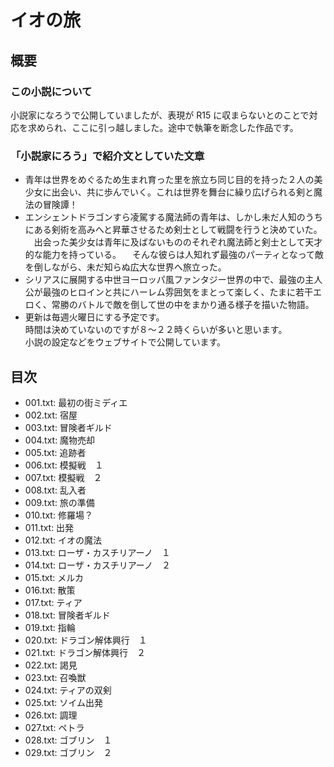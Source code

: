 # イオの旅

## 概要
### この小説について
小説家になろうで公開していましたが、表現が R15 に収まらないとのことで対応を求められ、ここに引っ越しました。途中で執筆を断念した作品です。

### 「小説家にろう」で紹介文としていた文章
- 青年は世界をめぐるため生まれ育った里を旅立ち同じ目的を持った２人の美少女に出会い、共に歩んでいく。これは世界を舞台に繰り広げられる剣と魔法の冒険譚！
- エンシェントドラゴンすら凌駕する魔法師の青年は、しかし未だ人知のうちにある剣術を高みへと昇華させるため剣士として戦闘を行うと決めていた。
　出会った美少女は青年に及ばないもののそれぞれ魔法師と剣士として天才的な能力を持っている。
　そんな彼らは人知れず最強のパーティとなって敵を倒しながら、未だ知らぬ広大な世界へ旅立った。
- シリアスに展開する中世ヨーロッパ風ファンタジー世界の中で、最強の主人公が最強のヒロインと共にハーレム雰囲気をまとって楽しく、たまに若干エロく、常勝のバトルで敵を倒して世の中をまかり通る様子を描いた物語。
- 更新は毎週火曜日にする予定です。  
時間は決めていないのですが８～２２時くらいが多いと思います。  
小説の設定などをウェブサイトで公開しています。  


## 目次
- 001.txt: 最初の街ミディエ
- 002.txt: 宿屋
- 003.txt: 冒険者ギルド
- 004.txt: 魔物売却
- 005.txt: 追跡者
- 006.txt: 模擬戦　１
- 007.txt: 模擬戦　２
- 008.txt: 乱入者
- 009.txt: 旅の準備
- 010.txt: 修羅場？
- 011.txt: 出発
- 012.txt: イオの魔法
- 013.txt: ローザ・カスチリアーノ　１
- 014.txt: ローザ・カスチリアーノ　２
- 015.txt: メルカ
- 016.txt: 散策
- 017.txt: ティア
- 018.txt: 冒険者ギルド
- 019.txt: 指輪
- 020.txt: ドラゴン解体興行　１
- 021.txt: ドラゴン解体興行　２
- 022.txt: 謁見
- 023.txt: 召喚獣
- 024.txt: ティアの双剣
- 025.txt: ソイム出発
- 026.txt: 調理
- 027.txt: ペトラ
- 028.txt: ゴブリン　１
- 029.txt: ゴブリン　２

